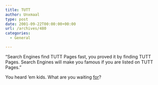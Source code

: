 ```yaml
---
title: TUTT
author: Unxmaal
type: post
date: 2001-09-22T00:00:00+00:00
url: /archives/480
categories:
  - General

---
```

&#8220;Search Engines find TUTT Pages fast, you proved it by finding TUTT Pages. Search Engines will make you famous if you are listed on TUTT Pages.&#8221; 

You heard &#8217;em kids. What are you waiting [for][1]?

 [1]: http://www.tuttgroup.com/